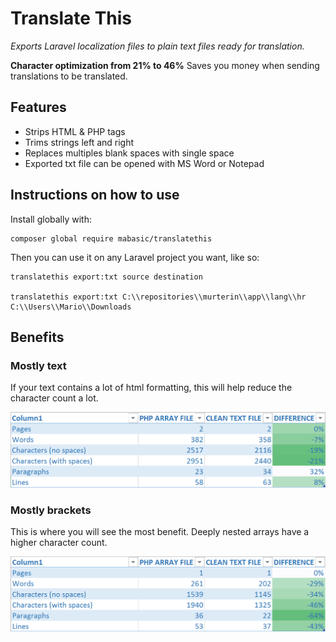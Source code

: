 # Translate This

*Exports Laravel localization files to plain text files ready for translation.*

**Character optimization from 21% to 46%** Saves you money when sending translations to be translated.

## Features

- Strips HTML & PHP tags
- Trims strings left and right
- Replaces multiples blank spaces with single space
- Exported txt file can be opened with MS Word or Notepad

## Instructions on how to use

Install globally with:

```
composer global require mabasic/translatethis
```

Then you can use it on any Laravel project you want, like so:

```
translatethis export:txt source destination

translatethis export:txt C:\\repositories\\murterin\\app\\lang\\hr C:\\Users\\Mario\\Downloads
```

## Benefits

### Mostly text

If your text contains a lot of html formatting, this will help reduce the character count a lot.

![About gain](about.png)

### Mostly brackets

This is where you will see the most benefit. Deeply nested arrays have a higher character count.

![SEO gain](seo.png)